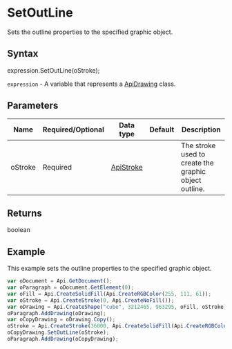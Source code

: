 # SetOutLine

Sets the outline properties to the specified graphic object.

## Syntax

expression.SetOutLine(oStroke);

`expression` - A variable that represents a [ApiDrawing](../ApiDrawing.md) class.

## Parameters

| **Name** | **Required/Optional** | **Data type** | **Default** | **Description** |
| ------------- | ------------- | ------------- | ------------- | ------------- |
| oStroke | Required | [ApiStroke](../../ApiStroke/ApiStroke.md) |  | The stroke used to create the graphic object outline. |

## Returns

boolean

## Example

This example sets the outline properties to the specified graphic object.

```javascript
var oDocument = Api.GetDocument();
var oParagraph = oDocument.GetElement(0);
var oFill = Api.CreateSolidFill(Api.CreateRGBColor(255, 111, 61));
var oStroke = Api.CreateStroke(0, Api.CreateNoFill());
var oDrawing = Api.CreateShape("cube", 3212465, 963295, oFill, oStroke);
oParagraph.AddDrawing(oDrawing); 
var oCopyDrawing = oDrawing.Copy();
oStroke = Api.CreateStroke(36000, Api.CreateSolidFill(Api.CreateRGBColor(51, 51, 51)));
oCopyDrawing.SetOutLine(oStroke);
oParagraph.AddDrawing(oCopyDrawing);
```
